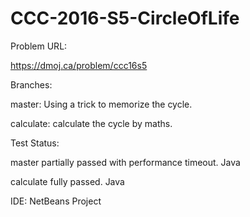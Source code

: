 # CCC-2016-S5-CircleOfLife

Problem URL:

  https://dmoj.ca/problem/ccc16s5
  
Branches:

  master: Using a trick to memorize the cycle.
  
  calculate: calculate the cycle by maths.
  
Test Status: 

  master partially passed with performance timeout. Java
  
  calculate fully passed. Java
  
IDE:
  NetBeans Project

